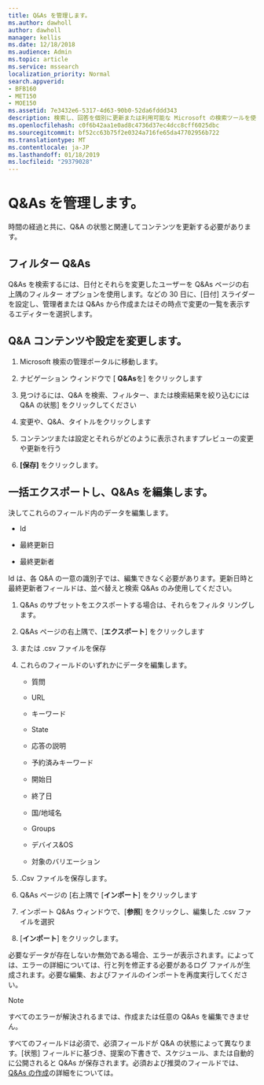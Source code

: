 ```yaml
---
title: Q&As を管理します。
ms.author: dawholl
author: dawholl
manager: kellis
ms.date: 12/18/2018
ms.audience: Admin
ms.topic: article
ms.service: mssearch
localization_priority: Normal
search.appverid:
- BFB160
- MET150
- MOE150
ms.assetid: 7e3432e6-5317-4d63-90b0-52da6fddd343
description: 検索し、回答を個別に更新または利用可能な Microsoft の検索ツールを使用して、それらすべてを一度に編集するのには
ms.openlocfilehash: c0f6b42aa1e0ad8c4736d37ec4dcc8cff6025dbc
ms.sourcegitcommit: bf52cc63b75f2e0324a716fe65da47702956b722
ms.translationtype: MT
ms.contentlocale: ja-JP
ms.lasthandoff: 01/18/2019
ms.locfileid: "29379028"
---
```

# <a name="manage-qas"></a>Q&As を管理します。

時間の経過と共に、Q&A の状態と関連してコンテンツを更新する必要があります。
  
## <a name="filter-qas"></a>フィルター Q&As

Q&As を検索するには、日付とそれらを変更したユーザーを Q&As ページの右上隅のフィルター オプションを使用します。などの 30 日に、[日付] スライダーを設定し、管理者または Q&As から作成またはその時点で変更の一覧を表示するエディターを選択します。
  
## <a name="change-qa-content-or-settings"></a>Q&A コンテンツや設定を変更します。

1. Microsoft 検索の管理ポータルに移動します。
    
2. ナビゲーション ウィンドウで [ **Q&As**を] をクリックします
    
3. 見つけるには、Q&A を検索、フィルター、または検索結果を絞り込むには Q&A の状態] をクリックしてください
    
4. 変更や、Q&A、タイトルをクリックします
    
5. コンテンツまたは設定とそれらがどのように表示されますプレビューの変更や更新を行う
    
6. **[保存]** をクリックします。
    
## <a name="bulk-export-and-edit-qas"></a>一括エクスポートし、Q&As を編集します。

決してこれらのフィールド内のデータを編集します。
  
- Id
    
- 最終更新日
    
- 最終更新者
    
Id は、各 Q&A の一意の識別子では、編集できなく必要があります。更新日時と最終更新者フィールドは、並べ替えと検索 Q&As のみ使用してください。
  
1. Q&As のサブセットをエクスポートする場合は、それらをフィルタ リングします。
    
2. Q&As ページの右上隅で、[**エクスポート**] をクリックします
    
3. または .csv ファイルを保存
    
4. これらのフィールドのいずれかにデータを編集します。
    
   - 質問
    
   - URL
      
   - キーワード
    
   - State
    
   - 応答の説明
    
   - 予約済みキーワード
    
   - 開始日
    
   - 終了日
    
   - 国/地域名
    
   - Groups
    
   - デバイス&amp;OS
    
   - 対象のバリエーション
    
5. .Csv ファイルを保存します。
    
6. Q&As ページの [右上隅で [**インポート**] をクリックします
    
7. インポート Q&As ウィンドウで、[**参照**] をクリックし、編集した .csv ファイルを選択 
    
8. [**インポート**] をクリックします。
    
必要なデータが存在しないか無効である場合、エラーが表示されます。によっては、エラーの詳細については、行と列を修正する必要があるログ ファイルが生成されます。必要な編集、およびファイルのインポートを再度実行してください。
  
> [!NOTE]
> すべてのエラーが解決されるまでは、作成または任意の Q&As を編集できません。 
  
すべてのフィールドは必須で、必須フィールドが Q&A の状態によって異なります。[状態] フィールドに基づき、提案の下書きで、スケジュール、または自動的に公開されると Q&As が保存されます。必須および推奨のフィールドでは、 [Q&As の作成](create-qas.md)の詳細をについては。

  

